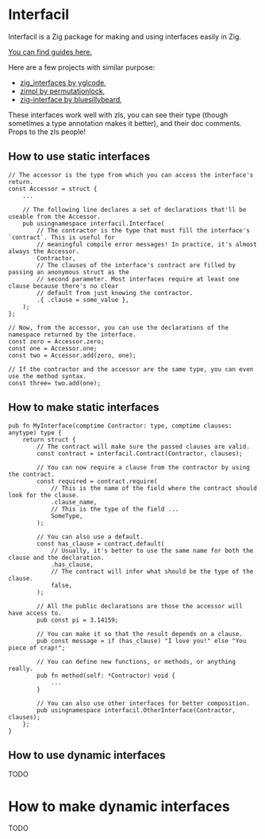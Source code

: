 # Interfacil

Interfacil is a Zig package for making and using interfaces easily in Zig.

[You can find guides here.](src/guides)

Here are a few projects with similar purpose:

- [zig_interfaces by yglcode](https://github.com/yglcode/zig_interfaces),
- [zimpl by permutationlock](https://github.com/permutationlock/zimpl),
- [zig-interface by bluesillybeard](https://github.com/bluesillybeard/zig-interface),

These interfaces work well with zls, you can see their type (though sometimes a type annotation 
makes it better), and their doc comments. Props to the zls people!

## How to use static interfaces

```zig
// The accessor is the type from which you can access the interface's return.
const Accessor = struct {
    ...

    // The following line declares a set of declarations that'll be useable from the Accessor.
    pub usingnamespace interfacil.Interface(
        // The contractor is the type that must fill the interface's `contract`. This is useful for
        // meaningful compile error messages! In practice, it's almost always the Accessor.
        Contractor,
        // The clauses of the interface's contract are filled by passing an anonymous struct as the
        // second parameter. Most interfaces require at least one clause because there's no clear
        // default from just knowing the contractor.
        .{ .clause = some_value },
    );
};

// Now, from the accessor, you can use the declarations of the namespace returned by the interface.
const zero = Accessor.zero;
const one = Accessor.one;
const two = Accessor.add(zero, one);

// If the contractor and the accessor are the same type, you can even use the method syntax.
const three= two.add(one);
```

## How to make static interfaces

```zig
pub fn MyInterface(comptime Contractor: type, comptime clauses: anytype) type {
    return struct {
        // The contract will make sure the passed clauses are valid.
        const contract = interfacil.Contract(Contractor, clauses);

        // You can now require a clause from the contractor by using the contract.
        const required = contract.require(
            // This is the name of the field where the contract should look for the clause.
            .clause_name,
            // This is the type of the field ...
            SomeType,
        );

        // You can also use a default.
        const has_clause = contract.default(
            // Usually, it's better to use the same name for both the clause and the declaration.
            .has_clause,
            // The contract will infer what should be the type of the clause.
            false,
        );

        // All the public declarations are those the accessor will have access to.
        pub const pi = 3.14159;

        // You can make it so that the result depends on a clause.
        pub const message = if (has_clause) "I love you!" else "You piece of crap!";

        // You can define new functions, or methods, or anything really.
        pub fn method(self: *Contractor) void {
            ...
        }

        // You can also use other interfaces for better composition.
        pub usingnamespace interfacil.OtherInterface(Contractor, clauses);
    };
}
```

## How to use dynamic interfaces

TODO

# How to make dynamic interfaces

TODO
